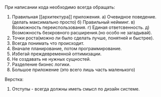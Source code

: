 При написании кода необходимо всегда обращать:
1) Правильная [[архитектура]] приложения.
	а) Очевидное поведение. (делать максимально просто)
	б) Правильный нейминг.
	в) Возможность переиспользования.
	г) Единая ответсвенность.
	д) Возможность безкровного расширения.(но особо не загадывай).
2) Точки роста(можно ли было сделать лучше, понятней и быстрее).
3) Всегда понимать что происходит.
4) Вначале планирование, потом программирование.
5) Избегай преждевременной оптимизации.
6) Не создавать не нужных сущностей.
7) Разделение бизнес логики.
8) Большое приложение (это всего лишь часть маленького)


Верстка:
1) Отступы - всегда должны иметь смысл по дизайн системе.